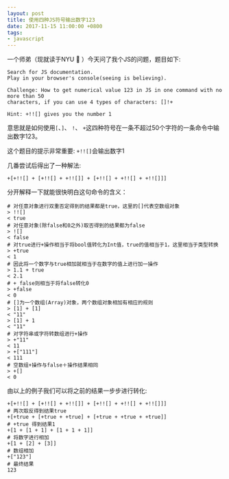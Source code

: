 ```yaml
---
layout: post
title: 使用四种JS符号输出数字123
date: 2017-11-15 11:00:00 +0800
tags:
- javascript
---
```


一个师弟（现就读于NYU 👏 ）今天问了我个JS的问题，题目如下:

```
Search for JS documentation.
Play in your browser's console(seeing is believing).

Challenge: How to get numerical value 123 in JS in one command with no more than 50
characters, if you can use 4 types of characters: []!+

Hint: +!![] gives you the number 1
```

意思就是如何使用`[`、`]`、 `!`、 `+`这四种符号在一条不超过50个字符的一条命令中输出数字123。

这个题目的提示非常重要: `+!![]`会输出数字1

几番尝试后得出了一种解法:

```
+[+!![] + [+!![] + +!![]] + [+!![] + +!![] + +!![]]]
```

分开解释一下就能很快明白这句命令的含义：

```
# 对任意对象进行双重否定得到的结果都是true，这里的[]代表空数组对象
> !![]
< true
# 对任意对象(除false和0之外)取否得到的结果都为false
> ![]
< false
# 对true进行+操作相当于将bool值转化为Int值，true的值相当于1，这里相当于类型转换
> +true
< 1
# 因此将一个数字与true相加就相当于在数字的值上进行加一操作
> 1.1 + true
< 2.1
# + false则相当于将false转化0
> +false
< 0
# []为一个数组(Array)对象，两个数组对象相加有相应的规则
> [1] + [1]
< "11"
> [1] + 1
< "11"
# 对字符串或字符转数组进行+操作
> +"11"
< 11
> +["111"]
< 111
# 空数组+操作与false＋操作结果相同
> +[]
< 0
```

由以上的例子我们可以将之前的结果一步步进行转化:

```
+[+!![] + [+!![] + +!![]] + [+!![] + +!![] + +!![]]]
# 两次取反得到结果true
+[+true + [+true + +true] + [+true + +true + +true]]
# +true 得到结果1
+[1 + [1 + 1] + [1 + 1 + 1]]
# 将数字进行相加
+[1 + [2] + [3]]
# 数组相加
+["123"]
# 最终结果
123
```
